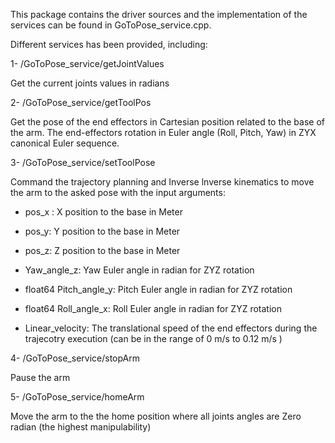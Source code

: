 This package contains the driver sources and the implementation of the services can be found in GoToPose_service.cpp.

Different services has been provided, including:

1- /GoToPose_service/getJointValues 

Get the current joints values in radians
         
2- /GoToPose_service/getToolPos
 
Get the pose of the end effectors in Cartesian position related to the base of the arm. The end-effectors rotation in Euler angle (Roll, Pitch, Yaw) in ZYX canonical Euler sequence.

3- /GoToPose_service/setToolPose
  
Command the trajectory planning and Inverse lnverse kinematics to move the arm to the asked pose with the input arguments:

* pos_x : X position to the base in Meter

* pos_y: Y position to the base in Meter

* pos_z: Z position to the base in Meter

* Yaw_angle_z: Yaw Euler angle in radian for ZYZ rotation

* float64 Pitch_angle_y: Pitch Euler angle in radian for ZYZ rotation

* float64 Roll_angle_x: Roll Euler angle in radian for ZYZ rotation

* Linear_velocity: The translational speed of the end effectors during the trajecotry execution (can be in the range of 0 m/s to 0.12 m/s )

4- /GoToPose_service/stopArm 

Pause the arm 
               
5- /GoToPose_service/homeArm

Move the arm to the the home position where all joints angles are Zero radian (the highest manipulability)
